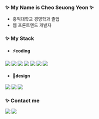 ### ✨ My Name is Cheo Seuong Yeon ✨
+ 홍익대학교 경영학과 졸업
+ 웹 프론트엔드 개발자

### ✨ My Stack

+ #### ⚡coding
<img src="https://img.shields.io/badge/HTML-eb4d4b?style=for-the-badge&logo=HTML5&logoColor=white">  <img src="https://img.shields.io/badge/CSS3-1572B6?style=for-the-badge&logo=CSS3&logoColor=white"/>  <img src="https://img.shields.io/badge/Node.js-339933?style=for-the-badge&logo=Node.js&logoColor=white"/>  <img src="https://img.shields.io/badge/jQuery-0769AD?style=for-the-badge&logo=jQuery&logoColor=white"/> <img src="https://img.shields.io/badge/MongoDB-47A248?style=for-the-badge&logo=MongoDB&logoColor=white"/>  <img src="https://img.shields.io/badge/React-61DAFB?style=for-the-badge&logo=React&logoColor=black"/>  <img src="https://img.shields.io/badge/JavaScript-F7DF1E?style=for-the-badge&logo=JavaScript&logoColor=black"/>

+ #### 🔭design
<img src="https://img.shields.io/badge/Adobe Photoshop-31A8FF?style=for-the-badge&logo=Adobe Photoshop&logoColor=white">  <img src="https://img.shields.io/badge/Adobe Illustrator-FF9A00?style=for-the-badge&logo=Adobe Illustrator&logoColor=white">  <img src="https://img.shields.io/badge/Adobe XD-FF61F6?style=for-the-badge&logo=Adobe XD&logoColor=white">

### ✨ Contact me
<a href="mailto:bottle34@naver.com"><img src="https://img.shields.io/badge/Naver Email-03C75A?style=for-the-badge&logo=Naver&logoColor=white"></a> <a href="https://github.com/Choseoungyeon"><img src="https://img.shields.io/badge/GitHub-181717?style=for-the-badge&logo=GitHub&logoColor=white" href="https://github.com/Choseoungyeon" /></a>

<!--
**Choseoungyeon/Choseoungyeon** is a ✨ _special_ ✨ repository because its `README.md` (this file) appears on your GitHub profile.

Here are some ideas to get you started:

- 🔭 I’m currently working on ...
- 🌱 I’m currently learning ...
- 👯 I’m looking to collaborate on ...
- 🤔 I’m looking for help with ...
- 💬 Ask me about ...
- 📫 How to reach me: ...
- 😄 Pronouns: ...
- ⚡ Fun fact: ...👋
-->
